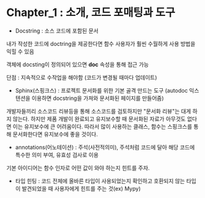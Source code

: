 # Chapter_1 : 소개, 코드 포매팅과 도구


- Docstring : 소스 코드에 포함된 문서

내가 작성한 코드에 doctring을 제공한다면 함수 사용자가 훨씬 수월하게 사용 방법을 익힐 수 있음

객체에 docsting이 정의되어 있으면 __doc__ 속성을 통해 접근 가능

단점 : 지속적으로 수작업을 해야함 (코드가 변경될 때마다 업데이트)


- Sphinx(스핑크스) : 프로젝트 문서화를 위한 기본 골격 만드는 도구 (autodoc 익스텐션을 이용하면 docstring을 가져와 문서화된 페이지를 만들어줌)

개발자들끼리 소스코드 리뷰등을 통해 소스코드를 검토하지만 "문서화 리뷰"는 대게 하지 않는다.
하지만 제품 개발이 완료되고 유지보수할 때 문서화된 자료가 아무것도 없다면 이는 유지보수에 큰 어려움이다.
따라서 많이 사용하는 클래스, 함수는 스핑크스를 통해 문서화한다면 유지보수에 좋을 것이다.

- annotations(어노테이션) : 주석(사전적의미), 주석처럼 코드에 달아 해당 코드에 특수한 의미 부여, 유효성 검사로 이용

기본 아이디어는 함수 인자로 어떤 값이 와야 하는지 힌트를 주자.

- 타입 힌팅 : 코드 전체에 올바른 타입이 사용되었는지 확인하고 호환되지 않는 타입이 발견되었을 때 사용자에게 힌트를 주는 것(ex) Mypy)
